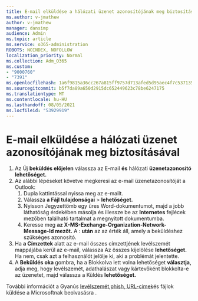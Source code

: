 ```yaml
---
title: E-mail elküldése a hálózati üzenet azonosítójának meg biztosításával
ms.author: v-jmathew
author: v-jmathew
manager: dansimp
audience: Admin
ms.topic: article
ms.service: o365-administration
ROBOTS: NOINDEX, NOFOLLOW
localization_priority: Normal
ms.collection: Adm_O365
ms.custom:
- "9000760"
- "7391"
ms.openlocfilehash: 1a6f9815a36cc267a815ff9757d713afed5d95aec4f7c537135c88cadf26cc51
ms.sourcegitcommit: b5f7da89a650d2915dc652449623c78be6247175
ms.translationtype: MT
ms.contentlocale: hu-HU
ms.lasthandoff: 08/05/2021
ms.locfileid: "53929919"
---
```

# <a name="submit-an-email-message-by-providing-the-network-message-id"></a>E-mail elküldése a hálózati üzenet azonosítójának meg biztosításával

1. Az Új **beküldés előjelen** válassza az E-mail **és** hálózati **üzenetazonosító lehetőséget.**
2. Az alábbi lépéseket követve megkeresi az e-mail üzenetazonosítóját a Outlook:
    1. Dupla kattintással nyissa meg az e-mailt.
    1. Válassza **a Fájl tulajdonságai**  >  **lehetőséget.**
    1. Nyisson Jegyzettömb egy üres Word-dokumentumot, majd a jobb láthatóság érdekében másolja és illessze be az **Internetes** fejlécek mezőben található tartalmat a megnyitott dokumentumba.
    1. Keresse meg **az X-MS-Exchange-Organization-Network-Message-Id mezőt.** A : **után** az az érték áll, amely a beküldéshez szükséges azonosító.
3. Ha **a Címzettek** alatt az e-mail összes címzettjének levélszemét mappájába kerül az e-mail, válassza Az összes kijelölése **lehetőséget.** Ha nem, csak azt a felhasználót jelölje ki, aki a problémát jelentette.
4. A **Beküldés oka** gombra, ha a Blokkolva lett volna lehetőséget  **választja,** adja meg, hogy levélszemét, adathalászat vagy kártevőként blokkolta-e az üzenetet, majd válassza a Küldés **lehetőséget.** 

További információt a Gyanús [levélszemét,phish, URL-címek](https://go.microsoft.com/fwlink/?linkid=2101479)és fájlok küldése a Microsoftnak beolvasásra .

